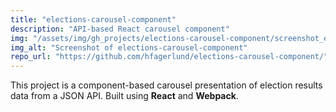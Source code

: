 ```yaml
---
title: "elections-carousel-component"
description: "API-based React carousel component"
img: "/assets/img/gh_projects/elections-carousel-component/screenshot_elections-html.png"
img_alt: "Screenshot of elections-carousel-component"
repo_url: "https://github.com/hfagerlund/elections-carousel-component/"
---
```


This project is a component-based carousel presentation of election results data from a JSON API. Built using **React** and **Webpack**.
